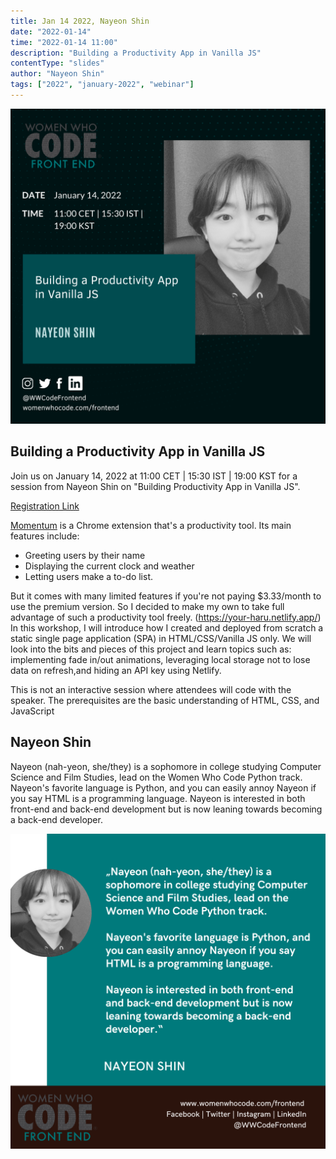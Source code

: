 ```yaml
---
title: Jan 14 2022, Nayeon Shin
date: "2022-01-14"
time: "2022-01-14 11:00"
description: "Building a Productivity App in Vanilla JS"
contentType: "slides"
author: "Nayeon Shin"
tags: ["2022", "january-2022", "webinar"]
---
```


![Building Productivity App in Vanilla JS - Nayeon Shin](./nayeon-shin.png)

## Building a Productivity App in Vanilla JS

Join us on January 14, 2022 at 11:00 CET | 15:30 IST | 19:00 KST for a session from Nayeon Shin on "Building Productivity App in Vanilla JS".

[Registration Link](https://us02web.zoom.us/webinar/register/WN_zab28bHiRCqahjZxNgs3PA)

[Momentum](https://bit.ly/3FLaUlZ) is a Chrome extension that's a productivity tool.
Its main features include:
- Greeting users by their name
- Displaying the current clock and weather
- Letting users make a to-do list.

But it comes with many limited features if you're not paying $3.33/month to use the premium version. So I decided to make my own to take full advantage of such a productivity tool freely. (https://your-haru.netlify.app/)
In this workshop, I will introduce how I created and deployed from scratch a static single page application (SPA) in HTML/CSS/Vanilla JS only. We will look into the bits and pieces of this project and learn topics such as: implementing fade in/out animations, leveraging local storage not to lose data on refresh,and hiding an API key using Netlify.

This is not an interactive session where attendees will code with the speaker. The prerequisites are the basic understanding of HTML, CSS, and JavaScript

## Nayeon Shin

Nayeon (nah-yeon, she/they) is a sophomore in college studying Computer Science and Film Studies, lead on the Women Who Code Python track. Nayeon's favorite language is Python, and you can easily annoy Nayeon if you say HTML is a programming language. Nayeon is interested in both front-end and back-end development but is now leaning towards becoming a back-end developer.

![Nayeon Shin introduction](./intro.png)

